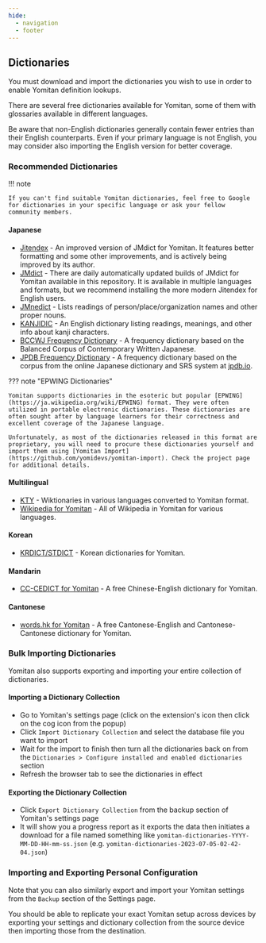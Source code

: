 ```yaml
---
hide:
  - navigation
  - footer
---
```



## Dictionaries

You must download and import the dictionaries you wish to use in order to enable Yomitan definition lookups.

There are several free dictionaries available for Yomitan, some of them with glossaries available in different languages.

Be aware that non-English dictionaries generally contain fewer entries than their English counterparts. Even if your primary language is not English, you may consider also importing the English version for better coverage.

### Recommended Dictionaries

!!! note

    If you can't find suitable Yomitan dictionaries, feel free to Google for dictionaries in your specific language or ask your fellow community members.

#### Japanese

- [Jitendex](https://github.com/stephenmk/Jitendex) - An improved version of JMdict for Yomitan. It features better formatting and some other improvements, and is actively being improved by its author.
- [JMdict](https://github.com/yomidevs/jmdict-yomitan#jmdict-for-yomitan-1) - There are daily automatically updated builds of JMdict for Yomitan available in this repository. It is available in multiple languages and formats, but we recommend installing the more modern Jitendex for English users.
- [JMnedict](https://github.com/yomidevs/jmdict-yomitan#jmnedict-for-yomitan) - Lists readings of person/place/organization names and other proper nouns.
- [KANJIDIC](https://github.com/yomidevs/jmdict-yomitan#kanjidic-for-yomitan) - An English dictionary listing readings, meanings, and other info about kanji characters.
- [BCCWJ Frequency Dictionary](https://github.com/Kuuuube/yomitan-dictionaries?tab=readme-ov-file#bccwj-suw-luw-combined) - A frequency dictionary based on the Balanced Corpus of Contemporary Written Japanese.
- [JPDB Frequency Dictionary](https://github.com/Kuuuube/yomitan-dictionaries?tab=readme-ov-file#jpdb-v21-frequency) - A frequency dictionary based on the corpus from the online Japanese dictionary and SRS system at [jpdb.io](https://jpdb.io).

??? note "EPWING Dictionaries"

    Yomitan supports dictionaries in the esoteric but popular [EPWING](https://ja.wikipedia.org/wiki/EPWING) format. They were often utilized in portable electronic dictionaries. These dictionaries are often sought after by language learners for their correctness and excellent coverage of the Japanese language.

    Unfortunately, as most of the dictionaries released in this format are proprietary, you will need to procure these dictionaries yourself and import them using [Yomitan Import](https://github.com/yomidevs/yomitan-import). Check the project page for additional details.

#### Multilingual

  - [KTY](https://github.com/yomidevs/kaikki-to-yomitan/blob/master/downloads.md) - Wiktionaries in various languages converted to Yomitan format.
  - [Wikipedia for Yomitan](https://github.com/MarvNC/wikipedia-yomitan) - All of Wikipedia in Yomitan for various languages.

#### Korean

  - [KRDICT/STDICT](https://github.com/Lyroxide/yomitan-ko-dic/releases) - Korean dictionaries for Yomitan.

#### Mandarin

  - [CC-CEDICT for Yomitan](https://github.com/MarvNC/cc-cedict-yomitan) - A free Chinese-English dictionary for Yomitan.

#### Cantonese

  - [words.hk for Yomitan](https://github.com/MarvNC/wordshk-yomitan) - A free Cantonese-English and Cantonese-Cantonese dictionary for Yomitan.

### Bulk Importing Dictionaries

Yomitan also supports exporting and importing your entire collection of dictionaries.

#### Importing a Dictionary Collection

- Go to Yomitan's settings page (click on the extension's icon then click on the cog icon from the popup)
- Click `Import Dictionary Collection` and select the database file you want to import
- Wait for the import to finish then turn all the dictionaries back on from the `Dictionaries > Configure installed and enabled dictionaries` section
- Refresh the browser tab to see the dictionaries in effect

#### Exporting the Dictionary Collection

- Click `Export Dictionary Collection` from the backup section of Yomitan's settings page
- It will show you a progress report as it exports the data then initiates a
  download for a file named something like `yomitan-dictionaries-YYYY-MM-DD-HH-mm-ss.json`
  (e.g. `yomitan-dictionaries-2023-07-05-02-42-04.json`)

### Importing and Exporting Personal Configuration

Note that you can also similarly export and import your Yomitan settings from the `Backup` section of the Settings page.

You should be able to replicate your exact Yomitan setup across devices by exporting your settings and dictionary collection from the source device then importing those from the destination.
